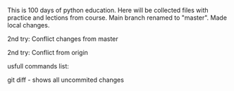 This is 100 days of python education. 
Here will be collected files with practice and lections from course.
Main branch renamed to "master".
Made local changes.

2nd try:
Conflict changes from master

2nd try:
Conflict from origin

usfull commands list:

git diff - shows all uncommited  changes
